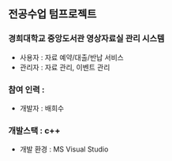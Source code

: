 ## 전공수업 텀프로젝트

### 경희대학교 중앙도서관 영상자료실 관리 시스템
- 사용자 : 자료 예약/대출/반납 서비스
- 관리자 : 자료 관리, 이벤트 관리

### 참여 인력 : 
- 개발자 : 배희수 

### 개발스택 : c++
- 개발 환경 : MS Visual Studio
